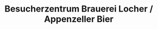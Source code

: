 ---
title: "Besucherzentrum Brauerei Locher / Appenzeller Bier"
url: /appenzell/besucherzentrum-brauerei-locher-appenzeller-bier/
shop: Spirituosen
---